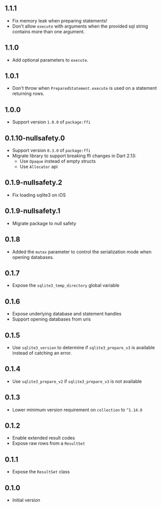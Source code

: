 ## 1.1.1

- Fix memory leak when preparing statements!
- Don't allow `execute` with arguments when the provided sql string contains
  more than one argument.

## 1.1.0

- Add optional parameters to `execute`.

## 1.0.1

- Don't throw when `PreparedStatement.execute` is used on a statement returning
  rows.

## 1.0.0

- Support version `1.0.0` of `package:ffi`

## 0.1.10-nullsafety.0

- Support version `0.3.0` of `package:ffi`
- Migrate library to support breaking ffi changes in Dart 2.13:
  - Use `Opaque` instead of empty structs
  - Use `Allocator` api

## 0.1.9-nullsafety.2

- Fix loading sqlite3 on iOS

## 0.1.9-nullsafety.1

- Migrate package to null safety

## 0.1.8

- Added the `mutex` parameter to control the serialization mode
  when opening databases.

## 0.1.7

- Expose the `sqlite3_temp_directory` global variable

## 0.1.6

- Expose underlying database and statement handles
- Support opening databases from uris

## 0.1.5

- Use `sqlite3_version` to determine if `sqlite3_prepare_v3` is available
  instead of catching an error.

## 0.1.4

- Use `sqlite3_prepare_v2` if `sqlite3_prepare_v3` is not available

## 0.1.3

- Lower minimum version requirement on `collection` to `^1.14.0`

## 0.1.2

- Enable extended result codes
- Expose raw rows from a `ResultSet`

## 0.1.1

- Expose the `ResultSet` class

## 0.1.0

- Initial version
